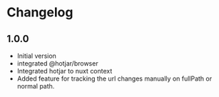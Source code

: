 # Changelog

## 1.0.0
- Initial version
- integrated @hotjar/browser
- Integrated hotjar to nuxt context
- Added feature for tracking the url changes manually on fullPath or normal path.